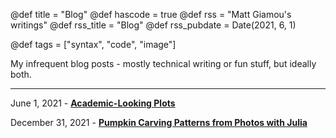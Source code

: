@def title = "Blog"
@def hascode = true
@def rss = "Matt Giamou's writings"
@def rss_title = "Blog"
@def rss_pubdate = Date(2021, 6, 1)

@def tags = ["syntax", "code", "image"]

My infrequent blog posts - mostly technical writing or fun stuff, but ideally both.

---

June 1, 2021 - [**Academic-Looking Plots**](/pages/academic-looking_plots)

December 31, 2021 - [**Pumpkin Carving Patterns from Photos with Julia**](/pages/pumpkin_templates)

